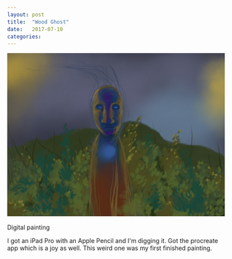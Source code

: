 ```yaml
---
layout: post
title:  "Wood Ghost"
date:   2017-07-10
categories:
---
```

![Example Image](/assets/images/wood-ghost-2017-07-10.jpg "Wood Ghost")

Digital painting

I got an iPad Pro with an Apple Pencil and I'm digging it. Got the procreate app which is a joy as well. This weird one was my first finished painting.
